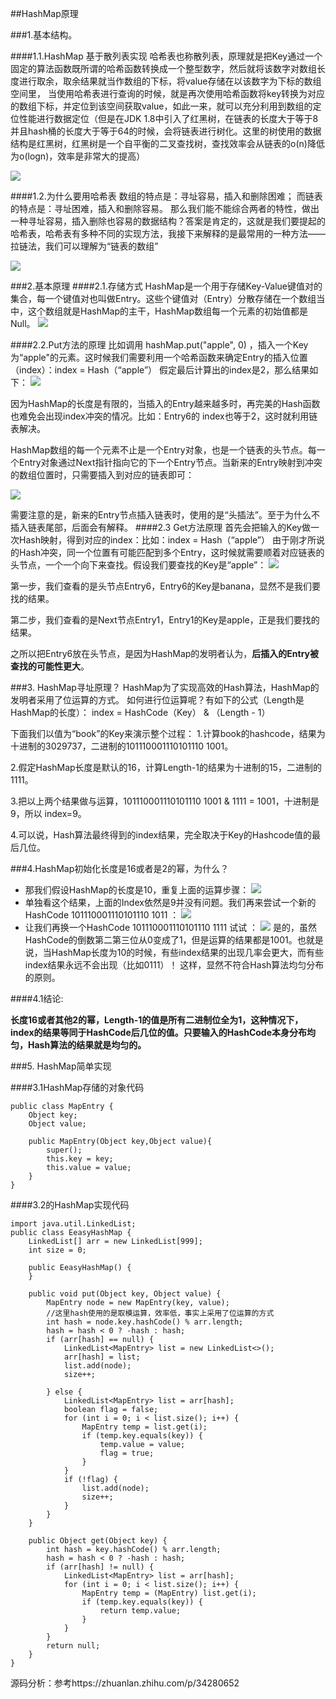 ##HashMap原理

###1.基本结构。

####1.1.HashMap 基于散列表实现
哈希表也称散列表，原理就是把Key通过一个固定的算法函数既所谓的哈希函数转换成一个整型数字，然后就将该数字对数组长度进行取余，取余结果就当作数组的下标，将value存储在以该数字为下标的数组空间里，
当使用哈希表进行查询的时候，就是再次使用哈希函数将key转换为对应的数组下标，并定位到该空间获取value，如此一来，就可以充分利用到数组的定位性能进行数据定位（但是在JDK 1.8中引入了红黑树，在链表的长度大于等于8并且hash桶的长度大于等于64的时候，会将链表进行树化。这里的树使用的数据结构是红黑树，红黑树是一个自平衡的二叉查找树，查找效率会从链表的o(n)降低为o(logn)，效率是非常大的提高）

![](https://pic1.zhimg.com/80/v2-7f2ab8fcb50e6dde4acc83e744001880_hd.jpg)



####1.2.为什么要用哈希表
数组的特点是：寻址容易，插入和删除困难；
而链表的特点是：寻址困难，插入和删除容易。
那么我们能不能综合两者的特性，做出一种寻址容易，插入删除也容易的数据结构？答案是肯定的，这就是我们要提起的哈希表，哈希表有多种不同的实现方法，我接下来解释的是最常用的一种方法——拉链法，我们可以理解为“链表的数组”

![](http://static.zybuluo.com/Rico123/cb85d6xr1t8976xtqmrzyghv/%E6%8B%89%E9%93%BE%E5%93%88%E5%B8%8C%E8%A1%A8.jpg)

###2.基本原理
####2.1.存储方式
HashMap是一个用于存储Key-Value键值对的集合，每一个键值对也叫做Entry。这些个键值对（Entry）分散存储在一个数组当中，这个数组就是HashMap的主干，HashMap数组每一个元素的初始值都是Null。
![](https://pic1.zhimg.com/80/v2-9ca7e8eb5ecf7a7c2e45f90177d785f0_hd.jpg)

####2.2.Put方法的原理
比如调用 hashMap.put("apple", 0) ，插入一个Key为“apple"的元素。这时候我们需要利用一个哈希函数来确定Entry的插入位置（index）：index = Hash（“apple”）
假定最后计算出的index是2，那么结果如下：
![](https://pic2.zhimg.com/80/v2-f50984206aae3ccf1c92c12c0c0f0329_hd.jpg)

因为HashMap的长度是有限的，当插入的Entry越来越多时，再完美的Hash函数也难免会出现index冲突的情况。比如：Entry6的  index也等于2，这时就利用链表解决。

HashMap数组的每一个元素不止是一个Entry对象，也是一个链表的头节点。每一个Entry对象通过Next指针指向它的下一个Entry节点。当新来的Entry映射到冲突的数组位置时，只需要插入到对应的链表即可：

![](https://pic1.zhimg.com/80/v2-89b55c75205cfb87f8bbd21f27d846dc_hd.jpg)

需要注意的是，新来的Entry节点插入链表时，使用的是“头插法”。至于为什么不插入链表尾部，后面会有解释。
####2.3 Get方法原理
首先会把输入的Key做一次Hash映射，得到对应的index：比如：index = Hash（“apple”）
由于刚才所说的Hash冲突，同一个位置有可能匹配到多个Entry，这时候就需要顺着对应链表的头节点，一个一个向下来查找。假设我们要查找的Key是“apple”：
![](https://pic3.zhimg.com/80/v2-6ff928d2047b013e869056ad3bf6ad66_hd.jpg)

第一步，我们查看的是头节点Entry6，Entry6的Key是banana，显然不是我们要找的结果。

第二步，我们查看的是Next节点Entry1，Entry1的Key是apple，正是我们要找的结果。

之所以把Entry6放在头节点，是因为HashMap的发明者认为，**后插入的Entry被查找的可能性更大**。

###3. HashMap寻址原理？
HashMap为了实现高效的Hash算法，HashMap的发明者采用了位运算的方式。
如何进行位运算呢？有如下的公式（Length是HashMap的长度）：
index = HashCode（Key） & （Length - 1）

下面我们以值为“book”的Key来演示整个过程：
1.计算book的hashcode，结果为十进制的3029737，二进制的101110001110101110 1001。

2.假定HashMap长度是默认的16，计算Length-1的结果为十进制的15，二进制的1111。

3.把以上两个结果做与运算，101110001110101110 1001 & 1111 = 1001，十进制是9，所以 index=9。

4.可以说，Hash算法最终得到的index结果，完全取决于Key的Hashcode值的最后几位。

###4.HashMap初始化长度是16或者是2的幂，为什么？
* 那我们假设HashMap的长度是10，重复上面的运算步骤：
  ![](https://pic3.zhimg.com/80/v2-7425ef68c55b259aaf0cf479a52a5e2a_hd.jpg)
*  单独看这个结果，上面的Index依然是9并没有问题。我们再来尝试一个新的HashCode 101110001110101110 1011 ：
  ![](https://pic4.zhimg.com/80/v2-fc786535ce20a9205b6fdc52bbb48943_hd.jpg)
*   让我们再换一个HashCode 101110001110101110 1111 试试 ：
  ![](https://pic3.zhimg.com/80/v2-285fe73e599aa0d78d77b776bb674b12_hd.jpg)
  是的，虽然HashCode的倒数第二第三位从0变成了1，但是运算的结果都是1001。也就是说，当HashMap长度为10的时候，有些index结果的出现几率会更大，而有些index结果永远不会出现（比如0111）！
  这样，显然不符合Hash算法均匀分布的原则。

####4.1结论:

​	**长度16或者其他2的幂，Length-1的值是所有二进制位全为1，这种情况下，index的结果等同于HashCode后几位的值。只要输入的HashCode本身分布均匀，Hash算法的结果就是均匀的。**

###5. HashMap简单实现

####3.1HashMap存储的对象代码

```
public class MapEntry {
    Object key;
    Object value;

    public MapEntry(Object key,Object value){
        super();
        this.key = key;
        this.value = value;
    }
}
```
####3.2的HashMap实现代码
```
import java.util.LinkedList;
public class EeasyHashMap {
    LinkedList[] arr = new LinkedList[999];
    int size = 0;
    
    public EeasyHashMap() {
    }
    
    public void put(Object key, Object value) {
        MapEntry node = new MapEntry(key, value);
        //这里hash使用的是取模运算，效率低，事实上采用了位运算的方式
        int hash = node.key.hashCode() % arr.length;
        hash = hash < 0 ? -hash : hash;
        if (arr[hash] == null) {
            LinkedList<MapEntry> list = new LinkedList<>();
            arr[hash] = list;
            list.add(node);
            size++;

        } else {
            LinkedList<MapEntry> list = arr[hash];
            boolean flag = false;
            for (int i = 0; i < list.size(); i++) {
                MapEntry temp = list.get(i);
                if (temp.key.equals(key)) {
                    temp.value = value;
                    flag = true;
                }
            }
            if (!flag) {
                list.add(node);
                size++;
            }
        }
    }
    
    public Object get(Object key) {
        int hash = key.hashCode() % arr.length;
        hash = hash < 0 ? -hash : hash;
        if (arr[hash] != null) {
            LinkedList<MapEntry> list = arr[hash];
            for (int i = 0; i < list.size(); i++) {
                MapEntry temp = (MapEntry) list.get(i);
                if (temp.key.equals(key)) {
                    return temp.value;
                }
            }
        }
        return null;
    }
}
```

源码分析：参考https://zhuanlan.zhihu.com/p/34280652





